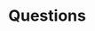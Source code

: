 # Questions
<question source="labguidepage001FAGnkwkn" />
<question source="labguidepage0018OdUMf9a" />
<question source="labguidepage001B5uZUmD5" />
<grouped-questions source="labguidepage001XI6JtaGB" />

